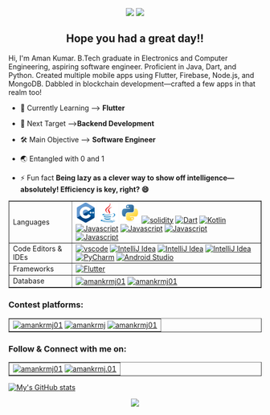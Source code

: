 <p align="center">
  <img src="https://capsule-render.vercel.app/api?type=waving&color=gradient&text=Hello!&height=100&section=header&animation=fadeIn"/>
  <img src="https://capsule-render.vercel.app/api?type=transparent&text=Welcome%20to%20my%20profile!👋&animation=fadeIn&fontColor=ffffff&fontSize=30&height=50"/>
</p>
<p>
<h2 align="center">Hope you had a great day!!</h2>
<!--p align="left"> <a href="https://twitter.com/amankrmj01" target="blank"><img src="https://img.shields.io/twitter/follow/amankrmj01?logo=twitter&style=for-the-badge" alt="amankrmj01" /></a> </p-->
<p align = "left">
Hi, I'm Aman Kumar. B.Tech graduate in Electronics and Computer Engineering, aspiring software engineer. Proficient in Java, Dart, and Python. Created multiple mobile apps using Flutter, Firebase, Node.js, and MongoDB. Dabbled in blockchain development—crafted a few apps in that realm too! 
</p>



- 🌱 Currently Learning --> **Flutter**

- 🎯 Next Target -->**Backend Development**

- 🛠 Main Objective --> **Software Engineer**

- 🌏 Entangled with 0 and 1

- ⚡ Fun fact **Being lazy as a clever way to show off intelligence—absolutely! Efficiency is key, right? 😄**

<table border = "1" >
  <tr>
    <td>
      Languages
    </td>
    <td>
<a href="https://www.w3schools.com/cpp/" target="_blank" rel="noreferrer"> <img src="https://raw.githubusercontent.com/devicons/devicon/master/icons/cplusplus/cplusplus-original.svg" alt="cplusplus" width="40" height="40"/></a>
      <a href="https://www.java.com" target="_blank" rel="noreferrer"><img src="https://raw.githubusercontent.com/devicons/devicon/master/icons/java/java-original.svg" alt="java" width="40" height="40"/></a> 
      <a href="https://www.python.org" target="_blank" rel="noreferrer"><img src="https://raw.githubusercontent.com/devicons/devicon/master/icons/python/python-original.svg" alt="python" width="40" height="40"/></a>
      <a href="https://soliditylang.org/" target="_blank" rel="noreferrer" ><img src="https://beeimg.com/images/h32584611314.png" alt="solidity" width="40" height="40"/></a>
      <a href="https://dart.dev/" target="_blank" rel="noreferrer" ><img src="https://beeimg.com/images/s36901406181.png" alt="Dart" width="40" height="40"/></a>
      <a href="https://kotlinlang.org/" target="_blank" rel="noreferrer" ><img src="https://beeimg.com/images/w67297240351.png" alt="Kotlin" width="40" height="40"/></a>
      <a href="https://developer.mozilla.org/en-US/docs/Web/javascript" target="_blank" rel="noreferrer" ><img src="https://beeimg.com/images/u32440934764.png" alt="Javascript" width="40" height="40"/></a>
      <a href="https://developer.mozilla.org/en-US/docs/Web/HTML" target="_blank" rel="noreferrer" ><img src="https://beeimg.com/images/n84460612452.png" alt="Javascript" width="40" height="40"/></a>
      <a href="https://developer.mozilla.org/en-US/docs/Web/CSS" target="_blank" rel="noreferrer" ><img src="https://beeimg.com/images/l27462655183.png" alt="Javascript" width="40" height="40"/></a>
      <br>
      <a href="https://nodejs.org/" target="_blank" rel="noreferrer" ><img src="https://beeimg.com/images/u65105763804.png" alt="Javascript" width="40" height="40"/></a>
    </td>
  </tr>
  <tr>
    <td>
      Code Editors & IDEs
    </td>
    <td>
      <a href="https://code.visualstudio.com/" target="_blank" rel="noreferrer"> <img src="https://beeimg.com/images/c51415070942.png" alt="vscode" width="40" height="40"/></a>
      <a href="https://www.jetbrains.com/idea/" target="_blank" rel="noreferrer"> <img src="https://beeimg.com/images/w10273607814.png" alt="IntelliJ Idea" width="40" height="40"/></a>
      <a href="https://www.jetbrains.com/webstorm/" target="_blank" rel="noreferrer"> <img src="https://beeimg.com/images/k70759366023.png" alt="IntelliJ Idea" width="40" height="40"/></a>
      <a href="https://www.jetbrains.com/datagrip/" target="_blank" rel="noreferrer"> <img src="https://beeimg.com/images/f37436366442.png" alt="IntelliJ Idea" width="40" height="40"/></a>
      <a href="https://www.jetbrains.com/pycharm/" target="_blank" rel="noreferrer"> <img src="https://beeimg.com/images/i89778514173.png" alt="PyCharm" width="40" height="40"/></a>
      <a href="https://developer.android.com/studio" target="_blank" rel="noreferrer"> <img src="https://beeimg.com/images/f88267696292.png" alt="Android Studio" width="40" height="40"/></a>   
    </td>
  </tr>
  <tr>
    <td>
      Frameworks
    </td>
    <td>
      <a href="https://flutter.dev/" target="_blank" rel="noreferrer" >
      <img src="https://beeimg.com/images/e99612314151.png" alt="Flutter" width="40" height="40"/>
      </a>
    </td>
  </tr>
  <tr>
    <td>
      Database 
    </td>
    <td>
        <a href="https://www.mongodb.com/" target="blank"><img align="center" src="https://beeimg.com/images/l90278897104.png" alt="amankrmj01" height="40" width="40" /></a>
        <a href="https://firebase.google.com/" target="blank"><img align="center" src="https://beeimg.com/images/a28480371661.png" alt="amankrmj01" height="40" width="40" /></a>
    </td>
  </tr>
</table>


<h3 align="left">Contest platforms:</h3>
<p align="left">
  <table border=1 >
    <tr>
      <td>
        <a href="https://www.codechef.com/users/amankrmj01" target="blank"><img align="center" src="https://beeimg.com/images/r31954412143.png" alt="amankrmj01" height="40" width="40" /></a>
<a href="https://www.hackerrank.com/amankrmj" target="blank"><img align="center" src="https://raw.githubusercontent.com/rahuldkjain/github-profile-readme-generator/master/src/images/icons/Social/hackerrank.svg" alt="amankrmj" height="40" width="40" /></a>
<a href="https://leetcode.com/amankrmj01/" target="_blank"><img align="center" src="https://beeimg.com/images/k25612475671.png" alt="amankrmj01" height="40" width="40" /></a>
      </td>
    </tr>
</table>
</p>
<h3 align="left">Follow & Connect with me on:</h3>
<p align="left">
  <table border = 1>
    <tr>
      <td>
        <a href="https://linkedin.com/in/amankrmj01" target="blank"><img align="center" src="https://raw.githubusercontent.com/rahuldkjain/github-profile-readme-generator/master/src/images/icons/Social/linked-in-alt.svg" alt="amankrmj01" height="30" width="40" /></a>
  <a href="https://instagram.com/amankrmj.01" target="blank"><img align="center" src="https://raw.githubusercontent.com/rahuldkjain/github-profile-readme-generator/master/src/images/icons/Social/instagram.svg" alt="amankrmj.01" height="30" width="40" /></a>
      </td>
    </tr>
  </table>
  </p>
  
</p>
    
[![My's GitHub stats](https://github-readme-stats.vercel.app/api?username=amankrmj01&theme=tokyonight)](https://github.com/amankrmj01/github-readme-stats)


<p align="center">
  <img src="https://capsule-render.vercel.app/api?type=waving&color=gradient&height=100&section=footer"/>
</p>
